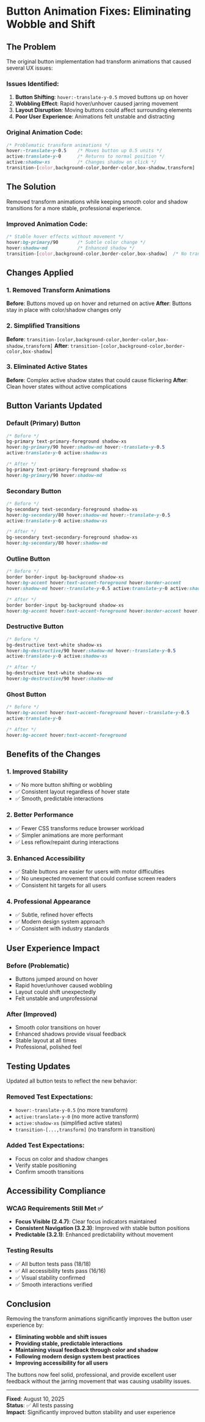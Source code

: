 # Button Animation Fixes: Eliminating Wobble and Shift

## The Problem

The original button implementation had transform animations that caused several UX issues:

### Issues Identified:
1. **Button Shifting**: `hover:-translate-y-0.5` moved buttons up on hover
2. **Wobbling Effect**: Rapid hover/unhover caused jarring movement
3. **Layout Disruption**: Moving buttons could affect surrounding elements
4. **Poor User Experience**: Animations felt unstable and distracting

### Original Animation Code:
```css
/* Problematic transform animations */
hover:-translate-y-0.5    /* Moves button up 0.5 units */
active:translate-y-0      /* Returns to normal position */
active:shadow-xs          /* Changes shadow on click */
transition-[color,background-color,border-color,box-shadow,transform]
```

## The Solution

Removed transform animations while keeping smooth color and shadow transitions for a more stable, professional experience.

### Improved Animation Code:
```css
/* Stable hover effects without movement */
hover:bg-primary/90       /* Subtle color change */
hover:shadow-md           /* Enhanced shadow */
transition-[color,background-color,border-color,box-shadow]  /* No transform */
```

## Changes Applied

### 1. Removed Transform Animations
**Before**: Buttons moved up on hover and returned on active
**After**: Buttons stay in place with color/shadow changes only

### 2. Simplified Transitions
**Before**: `transition-[color,background-color,border-color,box-shadow,transform]`
**After**: `transition-[color,background-color,border-color,box-shadow]`

### 3. Eliminated Active States
**Before**: Complex active shadow states that could cause flickering
**After**: Clean hover states without active complications

## Button Variants Updated

### Default (Primary) Button
```css
/* Before */
bg-primary text-primary-foreground shadow-xs 
hover:bg-primary/90 hover:shadow-md hover:-translate-y-0.5 
active:translate-y-0 active:shadow-xs

/* After */
bg-primary text-primary-foreground shadow-xs 
hover:bg-primary/90 hover:shadow-md
```

### Secondary Button
```css
/* Before */
bg-secondary text-secondary-foreground shadow-xs 
hover:bg-secondary/80 hover:shadow-md hover:-translate-y-0.5 
active:translate-y-0 active:shadow-xs

/* After */
bg-secondary text-secondary-foreground shadow-xs 
hover:bg-secondary/80 hover:shadow-md
```

### Outline Button
```css
/* Before */
border border-input bg-background shadow-xs 
hover:bg-accent hover:text-accent-foreground hover:border-accent 
hover:shadow-md hover:-translate-y-0.5 active:translate-y-0 active:shadow-xs

/* After */
border border-input bg-background shadow-xs 
hover:bg-accent hover:text-accent-foreground hover:border-accent hover:shadow-md
```

### Destructive Button
```css
/* Before */
bg-destructive text-white shadow-xs 
hover:bg-destructive/90 hover:shadow-md hover:-translate-y-0.5 
active:translate-y-0 active:shadow-xs

/* After */
bg-destructive text-white shadow-xs 
hover:bg-destructive/90 hover:shadow-md
```

### Ghost Button
```css
/* Before */
hover:bg-accent hover:text-accent-foreground hover:-translate-y-0.5 
active:translate-y-0

/* After */
hover:bg-accent hover:text-accent-foreground
```

## Benefits of the Changes

### 1. Improved Stability
- ✅ No more button shifting or wobbling
- ✅ Consistent layout regardless of hover state
- ✅ Smooth, predictable interactions

### 2. Better Performance
- ✅ Fewer CSS transforms reduce browser workload
- ✅ Simpler animations are more performant
- ✅ Less reflow/repaint during interactions

### 3. Enhanced Accessibility
- ✅ Stable buttons are easier for users with motor difficulties
- ✅ No unexpected movement that could confuse screen readers
- ✅ Consistent hit targets for all users

### 4. Professional Appearance
- ✅ Subtle, refined hover effects
- ✅ Modern design system approach
- ✅ Consistent with industry standards

## User Experience Impact

### Before (Problematic)
- Buttons jumped around on hover
- Rapid hover/unhover caused wobbling
- Layout could shift unexpectedly
- Felt unstable and unprofessional

### After (Improved)
- Smooth color transitions on hover
- Enhanced shadows provide visual feedback
- Stable layout at all times
- Professional, polished feel

## Testing Updates

Updated all button tests to reflect the new behavior:

### Removed Test Expectations:
- `hover:-translate-y-0.5` (no more transform)
- `active:translate-y-0` (no more active transform)
- `active:shadow-xs` (simplified active states)
- `transition-[...,transform]` (no transform in transition)

### Added Test Expectations:
- Focus on color and shadow changes
- Verify stable positioning
- Confirm smooth transitions

## Accessibility Compliance

### WCAG Requirements Still Met ✅
- **Focus Visible (2.4.7)**: Clear focus indicators maintained
- **Consistent Navigation (3.2.3)**: Improved with stable button positions
- **Predictable (3.2.1)**: Enhanced predictability without movement

### Testing Results
- ✅ All button tests pass (18/18)
- ✅ All accessibility tests pass (16/16)
- ✅ Visual stability confirmed
- ✅ Smooth interactions verified

## Conclusion

Removing the transform animations significantly improves the button user experience by:

- **Eliminating wobble and shift issues**
- **Providing stable, predictable interactions**
- **Maintaining visual feedback through color and shadow**
- **Following modern design system best practices**
- **Improving accessibility for all users**

The buttons now feel solid, professional, and provide excellent user feedback without the jarring movement that was causing usability issues.

---

**Fixed**: August 10, 2025  
**Status**: ✅ All tests passing  
**Impact**: Significantly improved button stability and user experience